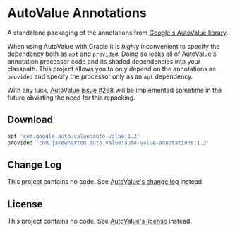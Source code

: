 AutoValue Annotations
=====================

A standalone packaging of the annotations from [Google's AutoValue library][1].

When using AutoValue with Gradle it is _highly_ inconvenient to specify the dependency both as
`apt` and `provided`. Doing so leaks all of AutoValue's annotation processor code and its
shaded dependencies into your classpath. This project allows you to only depend on the annotations
as `provided` and specify the processor only as an `apt` dependency.

With any luck, [AutoValue issue #268][4] will be implemented sometime in the future obviating the
need for this repacking.


Download
--------

```groovy
apt 'com.google.auto.value:auto-value:1.2'
provided 'com.jakewharton.auto.value:auto-value-annotations:1.2'
```


Change Log
----------

This project contains no code. See [AutoValue's change log][2] instead.


License
-------

This project contains no code. See [AutoValue's license][3] instead.







 [1]: https://github.com/google/auto/
 [2]: https://github.com/google/auto/blob/master/value/CHANGES.md
 [3]: https://github.com/google/auto/blob/master/LICENSE.txt
 [4]: https://github.com/google/auto/issues/268
